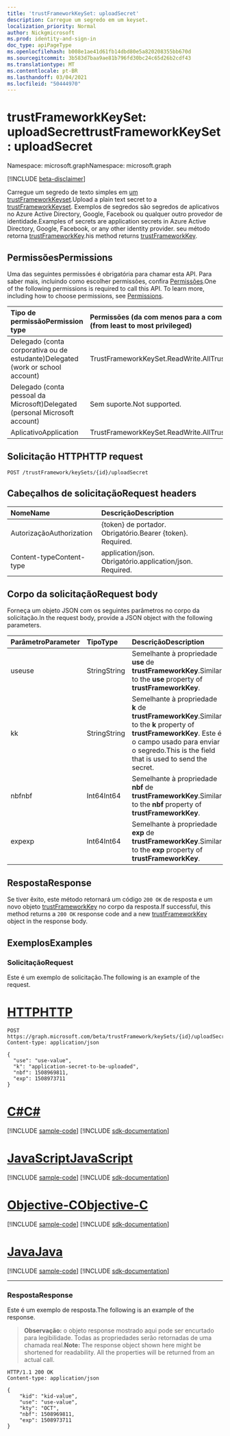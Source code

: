 ```yaml
---
title: 'trustFrameworkKeySet: uploadSecret'
description: Carregue um segredo em um keyset.
localization_priority: Normal
author: Nickgmicrosoft
ms.prod: identity-and-sign-in
doc_type: apiPageType
ms.openlocfilehash: b008e1ae41d61fb14dbd80e5a820208355bb670d
ms.sourcegitcommit: 3b583d7baa9ae81b796fd30bc24c65d26b2cdf43
ms.translationtype: MT
ms.contentlocale: pt-BR
ms.lasthandoff: 03/04/2021
ms.locfileid: "50444970"
---
```

# <a name="trustframeworkkeyset-uploadsecret"></a><span data-ttu-id="f7476-103">trustFrameworkKeySet: uploadSecret</span><span class="sxs-lookup"><span data-stu-id="f7476-103">trustFrameworkKeySet: uploadSecret</span></span>

<span data-ttu-id="f7476-104">Namespace: microsoft.graph</span><span class="sxs-lookup"><span data-stu-id="f7476-104">Namespace: microsoft.graph</span></span>

[!INCLUDE [beta-disclaimer](../../includes/beta-disclaimer.md)]

<span data-ttu-id="f7476-105">Carregue um segredo de texto simples em [um trustFrameworkKeyset](../resources/trustframeworkkeyset.md).</span><span class="sxs-lookup"><span data-stu-id="f7476-105">Upload a plain text secret to a [trustFrameworkKeyset](../resources/trustframeworkkeyset.md).</span></span> <span data-ttu-id="f7476-106">Exemplos de segredos são segredos de aplicativos no Azure Active Directory, Google, Facebook ou qualquer outro provedor de identidade.</span><span class="sxs-lookup"><span data-stu-id="f7476-106">Examples of secrets are application secrets in Azure Active Directory, Google, Facebook, or any other identity provider.</span></span> <span data-ttu-id="f7476-107">seu método retorna [trustFrameworkKey](../resources/trustframeworkkey.md).</span><span class="sxs-lookup"><span data-stu-id="f7476-107">his method returns [trustFrameworkKey](../resources/trustframeworkkey.md).</span></span>

## <a name="permissions"></a><span data-ttu-id="f7476-108">Permissões</span><span class="sxs-lookup"><span data-stu-id="f7476-108">Permissions</span></span>

<span data-ttu-id="f7476-p102">Uma das seguintes permissões é obrigatória para chamar esta API. Para saber mais, incluindo como escolher permissões, confira [Permissões](/graph/permissions-reference).</span><span class="sxs-lookup"><span data-stu-id="f7476-p102">One of the following permissions is required to call this API. To learn more, including how to choose permissions, see [Permissions](/graph/permissions-reference).</span></span>

| <span data-ttu-id="f7476-111">Tipo de permissão</span><span class="sxs-lookup"><span data-stu-id="f7476-111">Permission type</span></span>                        | <span data-ttu-id="f7476-112">Permissões (da com menos para a com mais privilégios)</span><span class="sxs-lookup"><span data-stu-id="f7476-112">Permissions (from least to most privileged)</span></span> |
|:---------------------------------------|:--------------------------------------------|
| <span data-ttu-id="f7476-113">Delegado (conta corporativa ou de estudante)</span><span class="sxs-lookup"><span data-stu-id="f7476-113">Delegated (work or school account)</span></span>     | <span data-ttu-id="f7476-114">TrustFrameworkKeySet.ReadWrite.All</span><span class="sxs-lookup"><span data-stu-id="f7476-114">TrustFrameworkKeySet.ReadWrite.All</span></span> |
| <span data-ttu-id="f7476-115">Delegado (conta pessoal da Microsoft)</span><span class="sxs-lookup"><span data-stu-id="f7476-115">Delegated (personal Microsoft account)</span></span> | <span data-ttu-id="f7476-116">Sem suporte.</span><span class="sxs-lookup"><span data-stu-id="f7476-116">Not supported.</span></span> |
| <span data-ttu-id="f7476-117">Aplicativo</span><span class="sxs-lookup"><span data-stu-id="f7476-117">Application</span></span>                            | <span data-ttu-id="f7476-118">TrustFrameworkKeySet.ReadWrite.All</span><span class="sxs-lookup"><span data-stu-id="f7476-118">TrustFrameworkKeySet.ReadWrite.All</span></span> |

## <a name="http-request"></a><span data-ttu-id="f7476-119">Solicitação HTTP</span><span class="sxs-lookup"><span data-stu-id="f7476-119">HTTP request</span></span>

<!-- { "blockType": "ignored" } -->

```http
POST /trustFramework/keySets/{id}/uploadSecret
```

## <a name="request-headers"></a><span data-ttu-id="f7476-120">Cabeçalhos de solicitação</span><span class="sxs-lookup"><span data-stu-id="f7476-120">Request headers</span></span>

| <span data-ttu-id="f7476-121">Nome</span><span class="sxs-lookup"><span data-stu-id="f7476-121">Name</span></span>          | <span data-ttu-id="f7476-122">Descrição</span><span class="sxs-lookup"><span data-stu-id="f7476-122">Description</span></span>   |
|:--------------|:--------------|
| <span data-ttu-id="f7476-123">Autorização</span><span class="sxs-lookup"><span data-stu-id="f7476-123">Authorization</span></span> | <span data-ttu-id="f7476-p103">{token} de portador. Obrigatório.</span><span class="sxs-lookup"><span data-stu-id="f7476-p103">Bearer {token}. Required.</span></span> |
| <span data-ttu-id="f7476-126">Content-type</span><span class="sxs-lookup"><span data-stu-id="f7476-126">Content-type</span></span>  | <span data-ttu-id="f7476-p104">application/json. Obrigatório.</span><span class="sxs-lookup"><span data-stu-id="f7476-p104">application/json. Required.</span></span> |

## <a name="request-body"></a><span data-ttu-id="f7476-129">Corpo da solicitação</span><span class="sxs-lookup"><span data-stu-id="f7476-129">Request body</span></span>

<span data-ttu-id="f7476-130">Forneça um objeto JSON com os seguintes parâmetros no corpo da solicitação.</span><span class="sxs-lookup"><span data-stu-id="f7476-130">In the request body, provide a JSON object with the following parameters.</span></span>

| <span data-ttu-id="f7476-131">Parâmetro</span><span class="sxs-lookup"><span data-stu-id="f7476-131">Parameter</span></span>    | <span data-ttu-id="f7476-132">Tipo</span><span class="sxs-lookup"><span data-stu-id="f7476-132">Type</span></span>        | <span data-ttu-id="f7476-133">Descrição</span><span class="sxs-lookup"><span data-stu-id="f7476-133">Description</span></span> |
|:-------------|:------------|:------------|
|<span data-ttu-id="f7476-134">use</span><span class="sxs-lookup"><span data-stu-id="f7476-134">use</span></span>|<span data-ttu-id="f7476-135">String</span><span class="sxs-lookup"><span data-stu-id="f7476-135">String</span></span>|<span data-ttu-id="f7476-136">Semelhante à propriedade **use** de **trustFrameworkKey**.</span><span class="sxs-lookup"><span data-stu-id="f7476-136">Similar to the **use** property of **trustFrameworkKey**.</span></span>|
|<span data-ttu-id="f7476-137">k</span><span class="sxs-lookup"><span data-stu-id="f7476-137">k</span></span>|<span data-ttu-id="f7476-138">String</span><span class="sxs-lookup"><span data-stu-id="f7476-138">String</span></span>|<span data-ttu-id="f7476-139">Semelhante à propriedade **k** de **trustFrameworkKey**.</span><span class="sxs-lookup"><span data-stu-id="f7476-139">Similar to the **k** property of **trustFrameworkKey**.</span></span> <span data-ttu-id="f7476-140">Este é o campo usado para enviar o segredo.</span><span class="sxs-lookup"><span data-stu-id="f7476-140">This is the field that is used to send the secret.</span></span>|
|<span data-ttu-id="f7476-141">nbf</span><span class="sxs-lookup"><span data-stu-id="f7476-141">nbf</span></span>|<span data-ttu-id="f7476-142">Int64</span><span class="sxs-lookup"><span data-stu-id="f7476-142">Int64</span></span>|<span data-ttu-id="f7476-143">Semelhante à propriedade **nbf** de **trustFrameworkKey**.</span><span class="sxs-lookup"><span data-stu-id="f7476-143">Similar to the **nbf** property of **trustFrameworkKey**.</span></span>|
|<span data-ttu-id="f7476-144">exp</span><span class="sxs-lookup"><span data-stu-id="f7476-144">exp</span></span>|<span data-ttu-id="f7476-145">Int64</span><span class="sxs-lookup"><span data-stu-id="f7476-145">Int64</span></span>|<span data-ttu-id="f7476-146">Semelhante à propriedade **exp** de **trustFrameworkKey**.</span><span class="sxs-lookup"><span data-stu-id="f7476-146">Similar to the **exp** property of **trustFrameworkKey**.</span></span>|

## <a name="response"></a><span data-ttu-id="f7476-147">Resposta</span><span class="sxs-lookup"><span data-stu-id="f7476-147">Response</span></span>

<span data-ttu-id="f7476-148">Se tiver êxito, este método retornará um código `200 OK` de resposta e um novo objeto [trustFrameworkKey](../resources/trustframeworkkey.md) no corpo da resposta.</span><span class="sxs-lookup"><span data-stu-id="f7476-148">If successful, this method returns a `200 OK` response code and a new [trustFrameworkKey](../resources/trustframeworkkey.md) object in the response body.</span></span>

## <a name="examples"></a><span data-ttu-id="f7476-149">Exemplos</span><span class="sxs-lookup"><span data-stu-id="f7476-149">Examples</span></span>

### <a name="request"></a><span data-ttu-id="f7476-150">Solicitação</span><span class="sxs-lookup"><span data-stu-id="f7476-150">Request</span></span>

<span data-ttu-id="f7476-151">Este é um exemplo de solicitação.</span><span class="sxs-lookup"><span data-stu-id="f7476-151">The following is an example of the request.</span></span>

# <a name="http"></a>[<span data-ttu-id="f7476-152">HTTP</span><span class="sxs-lookup"><span data-stu-id="f7476-152">HTTP</span></span>](#tab/http)
<!-- {
  "blockType": "request",
  "name": "trustframeworkkeyset_uploadsecret"
}-->

```http
POST https://graph.microsoft.com/beta/trustFramework/keySets/{id}/uploadSecret
Content-type: application/json

{
  "use": "use-value",
  "k": "application-secret-to-be-uploaded",
  "nbf": 1508969811,
  "exp": 1508973711
}
```
# <a name="c"></a>[<span data-ttu-id="f7476-153">C#</span><span class="sxs-lookup"><span data-stu-id="f7476-153">C#</span></span>](#tab/csharp)
[!INCLUDE [sample-code](../includes/snippets/csharp/trustframeworkkeyset-uploadsecret-csharp-snippets.md)]
[!INCLUDE [sdk-documentation](../includes/snippets/snippets-sdk-documentation-link.md)]

# <a name="javascript"></a>[<span data-ttu-id="f7476-154">JavaScript</span><span class="sxs-lookup"><span data-stu-id="f7476-154">JavaScript</span></span>](#tab/javascript)
[!INCLUDE [sample-code](../includes/snippets/javascript/trustframeworkkeyset-uploadsecret-javascript-snippets.md)]
[!INCLUDE [sdk-documentation](../includes/snippets/snippets-sdk-documentation-link.md)]

# <a name="objective-c"></a>[<span data-ttu-id="f7476-155">Objective-C</span><span class="sxs-lookup"><span data-stu-id="f7476-155">Objective-C</span></span>](#tab/objc)
[!INCLUDE [sample-code](../includes/snippets/objc/trustframeworkkeyset-uploadsecret-objc-snippets.md)]
[!INCLUDE [sdk-documentation](../includes/snippets/snippets-sdk-documentation-link.md)]

# <a name="java"></a>[<span data-ttu-id="f7476-156">Java</span><span class="sxs-lookup"><span data-stu-id="f7476-156">Java</span></span>](#tab/java)
[!INCLUDE [sample-code](../includes/snippets/java/trustframeworkkeyset-uploadsecret-java-snippets.md)]
[!INCLUDE [sdk-documentation](../includes/snippets/snippets-sdk-documentation-link.md)]

---


### <a name="response"></a><span data-ttu-id="f7476-157">Resposta</span><span class="sxs-lookup"><span data-stu-id="f7476-157">Response</span></span>

<span data-ttu-id="f7476-158">Este é um exemplo de resposta.</span><span class="sxs-lookup"><span data-stu-id="f7476-158">The following is an example of the response.</span></span>

> <span data-ttu-id="f7476-p106">**Observação:** o objeto response mostrado aqui pode ser encurtado para legibilidade. Todas as propriedades serão retornadas de uma chamada real.</span><span class="sxs-lookup"><span data-stu-id="f7476-p106">**Note:** The response object shown here might be shortened for readability. All the properties will be returned from an actual call.</span></span>

<!-- {
  "blockType": "response",
  "truncated": true,
  "@odata.type": "microsoft.graph.trustFrameworkKey"
} -->

```http
HTTP/1.1 200 OK
Content-type: application/json

{
    "kid": "kid-value",
    "use": "use-value",
    "kty": "OCT",
    "nbf": 1508969811,
    "exp": 1508973711
}
```

<!-- uuid: 16cd6b66-4b1a-43a1-adaf-3a886856ed98
2019-02-04 14:57:30 UTC -->
<!-- {
  "type": "#page.annotation",
  "description": "trustFrameworkKeySet: uploadSecret",
  "keywords": "",
  "section": "documentation",
  "tocPath": ""
}-->


